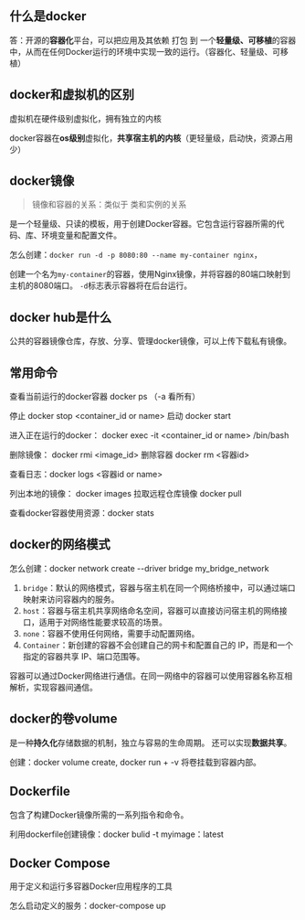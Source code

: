 ## 什么是docker

答：开源的**容器化**平台，可以把应用及其依赖 打包 到 一个**轻量级、可移植**的容器中，从而在任何Docker运行的环境中实现一致的运行。（容器化、轻量级、可移植）

## docker和虚拟机的区别

虚拟机在硬件级别虚拟化，拥有独立的内核

docker容器在**os级别**虚拟化，**共享宿主机的内核**（更轻量级，启动快，资源占用少）

## docker镜像

> 镜像和容器的关系：类似于 类和实例的关系

是一个轻量级、只读的模板，用于创建Docker容器。它包含运行容器所需的代码、库、环境变量和配置文件。

怎么创建：`docker run -d -p 8080:80 --name my-container nginx`，

创建一个名为`my-container`的容器，使用Nginx镜像，并将容器的80端口映射到主机的8080端口。 `-d`标志表示容器将在后台运行。

## docker hub是什么

公共的容器镜像仓库，存放、分享、管理docker镜像，可以上传下载私有镜像。

## 常用命令

查看当前运行的docker容器 docker ps （-a 看所有）

停止 docker stop <container_id or name>   启动 docker start

进入正在运行的docker： docker exec -it <container_id or name> /bin/bash

删除镜像： docker rmi <image_id>  删除容器 docker rm <容器id>

查看日志：docker logs <容器id or name>

列出本地的镜像： docker images 拉取远程仓库镜像 docker pull

查看docker容器使用资源：docker stats

## docker的网络模式

怎么创建：docker network create --driver bridge my_bridge_network

1. `bridge`：默认的网络模式，容器与宿主机在同一个网络桥接中，可以通过端口映射来访问容器内的服务。
2. `host`：容器与宿主机共享网络命名空间，容器可以直接访问宿主机的网络接口，适用于对网络性能要求较高的场景。
3. `none`：容器不使用任何网络，需要手动配置网络。
4. `Container`：新创建的容器不会创建自己的网卡和配置自己的 IP，而是和一个指定的容器共享 IP、端口范围等。

容器可以通过Docker网络进行通信。在同一网络中的容器可以使用容器名称互相解析，实现容器间通信。

## docker的卷volume

是一种**持久化**存储数据的机制，独立与容易的生命周期。 还可以实现**数据共享**。

创建：docker volume create,  docker run + -v 将卷挂载到容器内部。

## Dockerfile

包含了构建Docker镜像所需的一系列指令和命令。

利用dockerfile创建镜像：docker bulid -t myimage：latest 

## Docker Compose

用于定义和运行多容器Docker应用程序的工具

怎么启动定义的服务：docker-compose up

